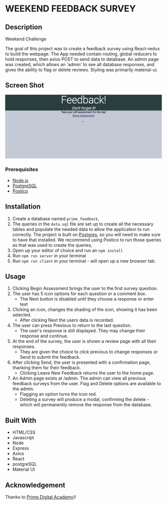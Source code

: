 # WEEKEND FEEDBACK SURVEY

## Description
Weekend Challenge

The goal of this project was to create a feedback survey using React-redux to build the webpage.  The App needed contain routing, global reducers to hold responses, then axios POST to send data to database.  An admin page was created, which allows an 'admin' to see all database responses, and gives the ability to flag or delete reviews.  Styling was primarily material-ui.


## Screen Shot

![Project Screen Shot](https://github.com/matthewbouc/weekend-redux-feedback-loop/blob/master/public/images/FeedbackSurvey.gif)

### Prerequisites

- [Node.js](https://nodejs.org/en/)
- [PostgreSQL](https://www.postgresql.org/)
- [Postico](https://eggerapps.at/postico/)

## Installation

1. Create a database named `prime_feedback`,
2. The queries in the `data.sql` file are set up to create all the necessary tables and populate the needed data to allow the application to run correctly. The project is built on [Postgres](https://www.postgresql.org/download/), so you will need to make sure to have that installed. We recommend using Postico to run those queries as that was used to create the queries, 
3. Open up your editor of choice and run an `npm install`
4. Run `npm run server` in your terminal
5. Run `npm run client` in your terminal - will open up a new browser tab.

## Usage

1. Clicking Begin Assessment brings the user to the first survey question.
2. The user has 5 icon options for each question or a comment box.
    - The Next button is disabled until they choose a response or enter text
3. Clicking an icon, changes the shading of the icon, showing it has been selected.
    - After clicking Next the users data is recorded.
4. The user can press Previous to return to the last question.
    - The user's response is still displayed.  They may change their response and continue.
5. At the end of the survey, the user is shown a review page with all their responses.
    - They are given the choice to click previous to change responses or Send to submit the feedback.
6. After clicking Send, the user is presented with a confirmation page, thanking them for their feedback.
    - Clicking Leave New Feedback returns the user to the home page.
7. An Admin page exists at /admin.  The admin can view all previous feedback surveys from the user.  Flag and Delete options are available to the admin.
    - Flagging an option turns the icon red.
    - Deleting a survey will produce a modal, confirming the delete - which will permanently remove the response from the database.



## Built With

- HTML/CSS
- Javascript
- Node
- Express
- Axios
- React
- postgreSQL
- Material UI


## Acknowledgement
Thanks to [Prime Digital Academy](https://www.primeacademy.io))!
